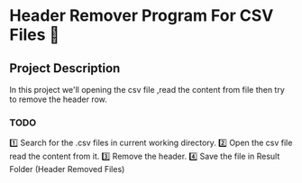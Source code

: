 # Header Remover Program For CSV Files 📄

## Project Description
In this project we'll opening the csv file ,read the content from file then try to remove the
header row. 

### TODO
1️⃣ Search for the .csv files in current working directory.
2️⃣ Open the csv file read the content from it.
3️⃣ Remove the header.
4️⃣ Save the file in Result Folder (Header Removed Files)